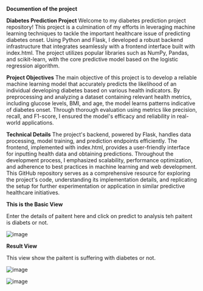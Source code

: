 **Documention of the project**

**Diabetes Prediction Project**
Welcome to my diabetes prediction project repository! This project is a culmination of my efforts in leveraging machine learning techniques to tackle the important healthcare issue of predicting diabetes onset. Using Python and Flask, I developed a robust backend infrastructure that integrates seamlessly with a frontend interface built with index.html. The project utilizes popular libraries such as NumPy, Pandas, and scikit-learn, with the core predictive model based on the logistic regression algorithm.

**Project Objectives**
The main objective of this project is to develop a reliable machine learning model that accurately predicts the likelihood of an individual developing diabetes based on various health indicators. By preprocessing and analyzing a dataset containing relevant health metrics, including glucose levels, BMI, and age, the model learns patterns indicative of diabetes onset. Through thorough evaluation using metrics like precision, recall, and F1-score, I ensured the model's efficacy and reliability in real-world applications.

**Technical Details**
The project's backend, powered by Flask, handles data processing, model training, and prediction endpoints efficiently. The frontend, implemented with index.html, provides a user-friendly interface for inputting health data and obtaining predictions. Throughout the development process, I emphasized scalability, performance optimization, and adherence to best practices in machine learning and web development. This GitHub repository serves as a comprehensive resource for exploring the project's code, understanding its implementation details, and replicating the setup for further experimentation or application in similar predictive healthcare initiatives.

**This is the Basic View**

Enter the details of paitent here and click on predict to analysis teh paitent is diabets or not.

![image](https://github.com/user-attachments/assets/a5259e6a-7912-4aa4-ab5b-aabe3a70cbd9)

**Result View**

This view show the paitent is suffering with diabetes or not.

![image](https://github.com/user-attachments/assets/96d0c436-6fe7-43af-ae56-ec7805a142cb)

![image](https://github.com/user-attachments/assets/9859b5fa-cdc2-423c-8d33-04b6626833a5)
